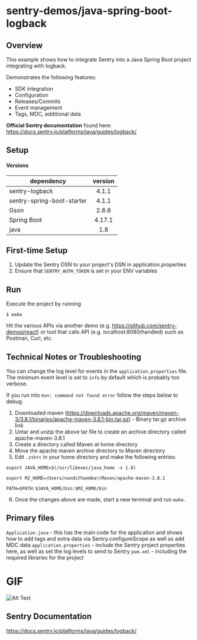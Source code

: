 # sentry-demos/java-spring-boot-logback

## Overview

This example shows how to integrate Sentry into a Java Spring Boot project
integrating with logback.

Demonstrates the following features:
- SDK integration
- Configuration
- Releases/Commits
- Event management
- Tags, MDC, additional data

**Official Sentry documentation** found here: 
https://docs.sentry.io/platforms/java/guides/logback/

## Setup
#### Versions

 dependency    | version
| ------------- |:-------------:|
| sentry-logback | 4.1.1 |
| sentry-spring-boot-starter | 4.1.1 |
| Gson | 2.8.6 |
| Spring Boot | 4.17.1 |
| java | 1.8 |

## First-time Setup
1. Update the Sentry DSN to your project's DSN in application.properties
2. Ensure that `SENTRY_AUTH_TOKEN` is set in your ENV variables

## Run
Execute the project by running 
```
$ make
```

Hit the various APIs via another demo (e.g. https://github.com/sentry-demos/react) or tool that calls API (e.g. localhost:8080/handled) such as Postman, Curl, etc.

## Technical Notes or Troubleshooting
You can change the log level for events in the `application.properties` file.
The minimum event level is set to `info` by default which is probably
too verbose. 

If you run into `mvn: command not found error` follow the steps below to debug. 
1. Downloaded maven (https://downloads.apache.org/maven/maven-3/3.8.1/binaries/apache-maven-3.8.1-bin.tar.gz) - Binary tar.gz archive link
2. Untar and unzip the above tar file to create an archive directory called apache-maven-3.8.1
3. Create a directory called Maven at home directory
4. Move the apache maven archive directory to Maven directory
5. Edit `.zshrc` in your home directory and make the following entries: 

`export JAVA_HOME=$(/usr/libexec/java_home -v 1.8)`

`export M2_HOME=/Users/nandithaembar/Maven/apache-maven-3.8.1`

`PATH=$PATH:$JAVA_HOME/bin:$M2_HOME/bin`

6. Once the changes above are made, start a new terminal and run `make`. 


## Primary files
`Application.java` - this has the main code for the application and shows
how to add tags and extra data via Sentry.configureScope as well as add
MDC data
`application.properties` - include the Sentry project properties here, as well
as set the log levels to send to Sentry
`pom.xml` - including the required libraries for the project

# GIF
![Alt Text](express-js-demo.gif)

## Sentry Documentation
https://docs.sentry.io/platforms/java/guides/logback/
